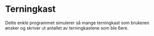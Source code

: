 # Terningkast
Dette enkle programmet simulerer så mange terningkast som brukeren ønsker og skriver ut antallet av terningkastene som ble 6ere.

